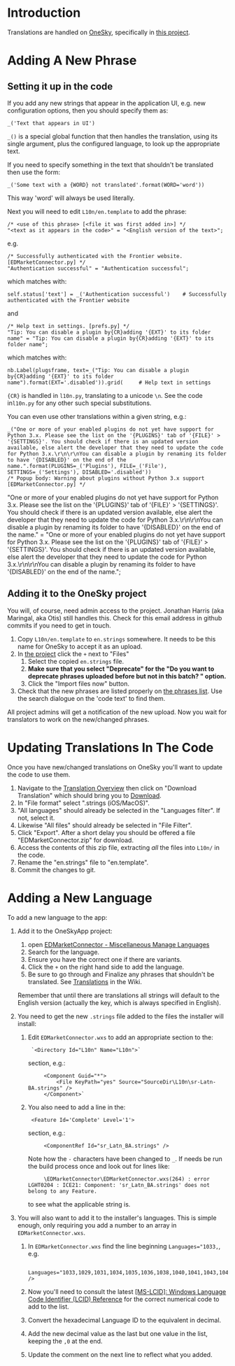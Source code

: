 Introduction
===
Translations are handled on [OneSky](https://oneskyapp.com/), specifically in [this project](https://marginal.oneskyapp.com/collaboration/project/52710).

Adding A New Phrase
===
Setting it up in the code
---
If you add any new strings that appear in the application UI, e.g. new configuration options, then you should specify them as:

	_('Text that appears in UI')
`_()` is a special global function that then handles the translation, using its single argument, plus the configured language, to look up the appropriate text. 

If you need to specify something in the text that shouldn't be translated then use the form:

	_('Some text with a {WORD} not translated'.format(WORD='word'))
This way 'word' will always be used literally.

Next you will need to edit `L10n/en.template` to add the phrase:

	/* <use of this phrase> [<file it was first added in>] */
	"<text as it appears in the code>" = "<English version of the text>";
e.g.

	/* Successfully authenticated with the Frontier website. [EDMarketConnector.py] */
	"Authentication successful" = "Authentication successful";
which matches with:

	self.status['text'] = _('Authentication successful')    # Successfully authenticated with the Frontier website

and

	/* Help text in settings. [prefs.py] */
	"Tip: You can disable a plugin by{CR}adding '{EXT}' to its folder name" = "Tip: You can disable a plugin by{CR}adding '{EXT}' to its folder name";
which matches with:

	nb.Label(plugsframe, text=_("Tip: You can disable a plugin by{CR}adding '{EXT}' to its folder name").format(EXT='.disabled')).grid(     # Help text in settings
`{CR}` is handled in `l10n.py`, translating to a unicode `\n`.  See the code in`l10n.py` for any other such special substitutions.

You can even use other translations within a given string, e.g.:

	_("One or more of your enabled plugins do not yet have support for Python 3.x. Please see the list on the '{PLUGINS}' tab of '{FILE}' > '{SETTINGS}'. You should check if there is an updated version available, else alert the developer that they need to update the code for Python 3.x.\r\n\r\nYou can disable a plugin by renaming its folder to have '{DISABLED}' on the end of the name.".format(PLUGINS=_('Plugins'), FILE=_('File'), SETTINGS=_('Settings'), DISABLED='.disabled'))
	/* Popup body: Warning about plugins without Python 3.x support [EDMarketConnector.py] */
"One or more of your enabled plugins do not yet have support for Python 3.x. Please see the list on the '{PLUGINS}' tab of '{FILE}' > '{SETTINGS}'. You should check if there is an updated version available, else alert the developer that they need to update the code for Python 3.x.\r\n\r\nYou can disable a plugin by renaming its folder to have '{DISABLED}' on the end of the name." = "One or more of your enabled plugins do not yet have support for Python 3.x. Please see the list on the '{PLUGINS}' tab of '{FILE}' > '{SETTINGS}'. You should check if there is an updated version available, else alert the developer that they need to update the code for Python 3.x.\r\n\r\nYou can disable a plugin by renaming its folder to have '{DISABLED}' on the end of the name.";

Adding it to the OneSky project
---
You will, of course, need admin access to the project.  Jonathan Harris (aka Maringal, aka Otis) still handles this.  Check for this email address in github commits if you need to get in touch.

1. Copy `L10n/en.template` to `en.strings` somewhere.  It needs to be this name for OneSky to accept it as an upload.
1. In [the project](https://marginal.oneskyapp.com/admin/page/list/project/52710) click the `+` next to "Files"
	1. Select the copied `en.strings` file.
	1. **Make sure that you select "Deprecate" for the "Do you want to deprecate phrases uploaded before but not in this batch? " option.**
	1. Click the "Import files now" button.
1. Check that the new phrases are listed properly on [the phrases list](https://marginal.oneskyapp.com/admin/phrase/list/project/52710).  Use the search dialogue on the 'code text' to find them.

All project admins will get a notification of the new upload.  Now you wait for translators to work on the new/changed phrases.

Updating Translations In The Code
===
Once you have new/changed translations on OneSky you'll want to update the code to use them.

1. Navigate to the [Translation Overview](https://marginal.oneskyapp.com/admin/project/dashboard/project/52710) then click on "Download Translation" which should bring you to [Download](https://marginal.oneskyapp.com/admin/export/phrases/project/52710).
1. In "File format" select ".strings (iOS/MacOS)".
1. "All languages" should already be selected in the "Languages filter".  If not, select it.
1. Likewise "All files" should already be selected in "File Filter".
1. Click "Export".  After a short delay you should be offered a file "EDMarketConnector.zip" for download.
1. Access the contents of this zip file, extracting *all* the files into `L10n/` in the code.
1. Rename the "en.strings" file to "en.template".
1. Commit the changes to git.

Adding a New Language
===
To add a new language to the app:

1. Add it to the OneSkyApp project:
    1. open [EDMarketConnector - Miscellaneous Manage Languages](https://marginal.oneskyapp.com/admin/project/languages/project/52710)
    1. Search for the language.
    1. Ensure you have the correct one if there are variants.
    1. Click the `+` on the right hand side to add the language.
    1. Be sure to go through and Finalize any phrases that shouldn't be translated.  See [Translations]() in the Wiki.

    Remember that until there are translations all strings will default to the English version (actually the key, which is always specified in English).

1. You need to get the new `.strings` file added to the files the installer will install:
    1. Edit `EDMarketConnector.wxs` to add an appropriate section to the:
    
            `<Directory Id="L10n" Name="L10n">`
       section, e.g.:
       
                <Component Guid="*">
		            <File KeyPath="yes" Source="SourceDir\L10n\sr-Latn-BA.strings" />
                </Component>`
    1. You also need to add a line in the:
    
            <Feature Id='Complete' Level='1'>
    
        section, e.g.:
    
                <ComponentRef Id="sr_Latn_BA.strings" />
        Note how the `-` characters have been changed to `_`.  If needs be run the build process once and look out for
        lines like:
     
                \EDMarketConnector\EDMarketConnector.wxs(264) : error LGHT0204 : ICE21: Component: 'sr_Latn_BA.strings' does not belong to any Feature.
        to see what the applicable string is.

1. You will also want to add it to the installer's languages.  This is simple enough, only requiring you add a number to an array in `EDMarketConnector.wxs`.

    1. In `EDMarketConnector.wxs` find the line beginning `Languages="1033,`, e.g.

    		Languages="1033,1029,1031,1034,1035,1036,1038,1040,1041,1043,1045,1046,1049,1058,1062,2052,2070,2074,6170,0" />
    1. Now you'll need to consult the latest [[MS-LCID]: Windows Language Code Identifier (LCID) Reference](https://docs.microsoft.com/en-us/openspecs/windows_protocols/ms-lcid/70feba9f-294e-491e-b6eb-56532684c37f) for the correct numerical code to add to the list.
    1. Convert the hexadecimal Language ID to the equivalent in decimal.
    1. Add the new decimal value as the last but one value in the list, keeping the `,0` at the end.
    1. Update the comment on the next line to reflect what you added.
